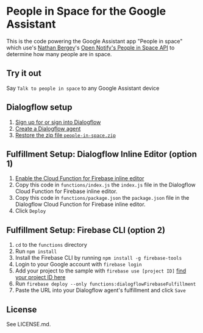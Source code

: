 # People in Space for the Google Assistant
This is the code powering the Google Assistant app "People in space" which use's [Nathan Bergey](https://twitter.com/natronics)'s [Open Notify's People in Space API](http://open-notify.org/Open-Notify-API/People-In-Space/) to determine how many people are in space.

## Try it out
Say `Talk to people in space` to any Google Assistant device

## Dialogflow setup
1. [Sign up for or sign into Dialogflow](https://console.dialogflow.com/api-client/#/login)
1. [Create a Dialogflow agent](https://dialogflow.com/docs/getting-started/building-your-first-agent#create_an_agent)
1. [Restore the zip file `people-in-space.zip`](https://dialogflow.com/docs/agents#export_and_import)

## Fulfillment Setup: Dialogflow Inline Editor (option 1)

1. [Enable the Cloud Function for Firebase inline editor](https://dialogflow.com/docs/fulfillment#cloud_functions_for_firebase)
1. Copy this code in `functions/index.js` the `index.js` file in the Dialogflow Cloud Function for Firebase inline editor.
1. Copy this code in `functions/package.json` the `package.json` file in the Dialogflow Cloud Function for Firebase inline editor.
1. Click `Deploy`

## Fulfillment Setup: Firebase CLI (option 2)

1. `cd` to the `functions` directory
1. Run `npm install`
1. Install the Firebase CLI by running `npm install -g firebase-tools`
1. Login to your Google account with `firebase login`
1. Add your project to the sample with `firebase use [project ID]` [find your project ID here](https://dialogflow.com/docs/agents#settings)
1. Run `firebase deploy --only functions:dialogflowFirebaseFulfillment`
1. Paste the URL into your Dialogflow agent's fulfillment and click `Save`

## License
See LICENSE.md.
